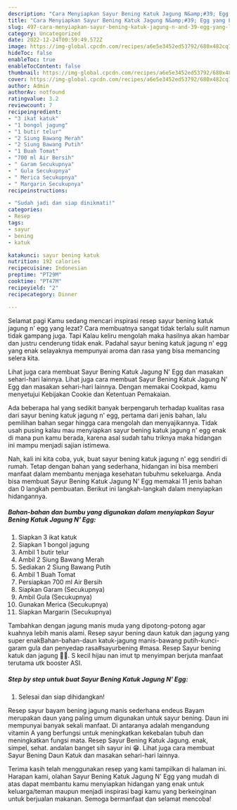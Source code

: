 ```yaml
---
description: "Cara Menyiapkan Sayur Bening Katuk Jagung N&amp;#39; Egg yang Lezat Sekali"
title: "Cara Menyiapkan Sayur Bening Katuk Jagung N&amp;#39; Egg yang Lezat Sekali"
slug: 497-cara-menyiapkan-sayur-bening-katuk-jagung-n-and-39-egg-yang-lezat-sekali
category: Uncategorized
date: 2022-12-24T00:59:49.572Z
image: https://img-global.cpcdn.com/recipes/a6e5e3452ed53792/680x482cq70/sayur-bening-katuk-jagung-n-egg-foto-resep-utama.jpg
hideToc: false
enableToc: true
enableTocContent: false
thumbnail: https://img-global.cpcdn.com/recipes/a6e5e3452ed53792/680x482cq70/sayur-bening-katuk-jagung-n-egg-foto-resep-utama.jpg
cover: https://img-global.cpcdn.com/recipes/a6e5e3452ed53792/680x482cq70/sayur-bening-katuk-jagung-n-egg-foto-resep-utama.jpg
author: Admin
authorAv: notfound
ratingvalue: 3.2
reviewcount: 7
recipeingredient:
- "3 ikat katuk"
- "1 bongol jagung"
- "1 butir telur"
- "2 Siung Bawang Merah"
- "2 Siung Bawang Putih"
- "1 Buah Tomat"
- "700 ml Air Bersih"
- " Garam Secukupnya"
- " Gula Secukupnya"
- " Merica Secukupnya"
- " Margarin Secukupnya"
recipeinstructions:

- "Sudah jadi dan siap dinikmati!"
categories:
- Resep
tags:
- sayur
- bening
- katuk

katakunci: sayur bening katuk 
nutrition: 192 calories
recipecuisine: Indonesian
preptime: "PT29M"
cooktime: "PT47M"
recipeyield: "2"
recipecategory: Dinner

---
```



Selamat pagi Kamu sedang mencari inspirasi resep sayur bening katuk jagung n&#39; egg yang lezat? Cara membuatnya sangat tidak terlalu sulit namun tidak gampang juga. Tapi Kalau keliru mengolah maka hasilnya akan hambar dan justru cenderung tidak enak. Padahal sayur bening katuk jagung n&#39; egg yang enak selayaknya mempunyai aroma dan rasa yang bisa memancing selera kita.


Lihat juga cara membuat Sayur Bening Katuk Jagung N&#39; Egg dan masakan sehari-hari lainnya. Lihat juga cara membuat Sayur Bening Katuk Jagung N&#39; Egg dan masakan sehari-hari lainnya. Dengan memakai Cookpad, kamu menyetujui Kebijakan Cookie dan Ketentuan Pemakaian.

Ada beberapa hal yang sedikit banyak berpengaruh terhadap kualitas rasa dari sayur bening katuk jagung n&#39; egg, pertama dari jenis bahan, lalu pemilihan bahan segar hingga cara mengolah dan menyajikannya. Tidak usah pusing kalau mau menyiapkan sayur bening katuk jagung n&#39; egg enak di mana pun kamu berada, karena asal sudah tahu triknya maka hidangan ini mampu menjadi sajian istimewa.


Nah, kali ini kita coba, yuk, buat sayur bening katuk jagung n&#39; egg sendiri di rumah. Tetap dengan bahan yang sederhana, hidangan ini bisa memberi manfaat dalam membantu menjaga kesehatan tubuhmu sekeluarga. Anda bisa membuat Sayur Bening Katuk Jagung N&#39; Egg memakai 11 jenis bahan dan 0 langkah pembuatan. Berikut ini langkah-langkah dalam menyiapkan hidangannya.

<!--inarticleads1-->

##### Bahan-bahan dan bumbu yang digunakan dalam menyiapkan Sayur Bening Katuk Jagung N&#39; Egg:

1. Siapkan 3 ikat katuk
1. Siapkan 1 bongol jagung
1. Ambil 1 butir telur
1. Ambil 2 Siung Bawang Merah
1. Sediakan 2 Siung Bawang Putih
1. Ambil 1 Buah Tomat
1. Persiapkan 700 ml Air Bersih
1. Siapkan  Garam (Secukupnya)
1. Ambil  Gula (Secukupnya)
1. Gunakan  Merica (Secukupnya)
1. Siapkan  Margarin (Secukupnya)


Tambahkan dengan jagung manis muda yang dipotong-potong agar kuahnya lebih manis alami. Resep sayur bening daun katuk dan jagung yang super enakBahan-bahan-daun katuk-jagung manis-bawang putih-kunci-garam gula dan penyedap rasa#sayurbening #masa. Resep Sayur bening katuk dan jagung 🌿🌽. S kecil hijau nan imut tp menyimpan berjuta manfaat terutama utk booster ASI. 

<!--inarticleads2-->

##### Step by step untuk buat Sayur Bening Katuk Jagung N&#39; Egg:


1. Selesai dan siap dihidangkan!

Resep sayur bayam bening jagung manis sederhana endeus Bayam merupakan daun yang paling umum digunakan untuk sayur bening. Daun ini mempunyai banyak sekali manfaat. Di antaranya adalah mengandung vitamin A yang berfungsi untuk meningkatkan kekebalan tubuh dan meningkatkan fungsi mata. Resep Sayur Bening Katuk Jagung. enak, simpel, sehat. andalan banget sih sayur ini 😁. Lihat juga cara membuat Sayur Bening Daun Katuk dan masakan sehari-hari lainnya. 

Terima kasih telah menggunakan resep yang kami tampilkan di halaman ini. Harapan kami, olahan Sayur Bening Katuk Jagung N&#39; Egg yang mudah di atas dapat membantu kamu menyiapkan hidangan yang enak untuk keluarga/teman maupun menjadi inspirasi bagi kamu yang berkeinginan untuk berjualan makanan. Semoga bermanfaat dan selamat mencoba!
